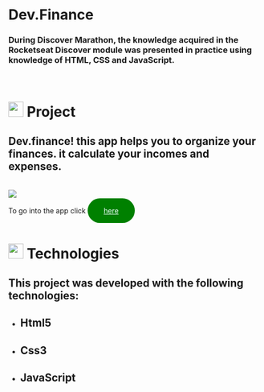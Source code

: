 # <strong>Dev.Finance</strong>
### During Discover Marathon, the knowledge acquired in the Rocketseat Discover module was presented in practice using knowledge of HTML, CSS and JavaScript.
<br>

# <img class="emoji" alt="computer" height="30" width="30" src="https://github.githubassets.com/images/icons/emoji/unicode/1f4bb.png"> Project
## Dev.finance! this app helps you to organize your finances. it calculate your incomes and expenses.

<br>
<img src="./assets/Readme.gif" style="max-width:900px;">
<br>

   <br>
   <div style="width: 100vw;">
   <span>To go into the app click</span>
    <a href="https://wesleyfinance.netlify.app/"
    style="background-color: green; padding: 1rem 2rem; color:azure; border-radius: 5rem; text-align: center; align-items: center;">here</a>
   </div>
    <br>

# <img class="emoji" alt="rocket" height="30" width="30" src="https://github.githubassets.com/images/icons/emoji/unicode/1f680.png"> Technologies <br>
## This project was developed with the following technologies:

- ## Html5 
- ## Css3
- ## JavaScript
